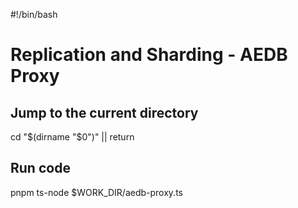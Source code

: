#!/bin/bash

# Replication and Sharding - AEDB Proxy

## Jump to the current directory

cd "$(dirname "$0")" || return

## Run code

pnpm ts-node $WORK_DIR/aedb-proxy.ts
